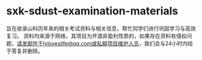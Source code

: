 # sxk-sdust-examination-materials
旨在收录山科历年来的相关考试资料与相关信息，帮忙同学们进行巩固学习与高效复习。 资料均来源于网络，其项目为开源非盈利性质的，如果存在资料有侵权问题，请发邮件于lyloveslife@qq.com或私聊项目维护人员，我们会与24小时内给于答复并删除。
